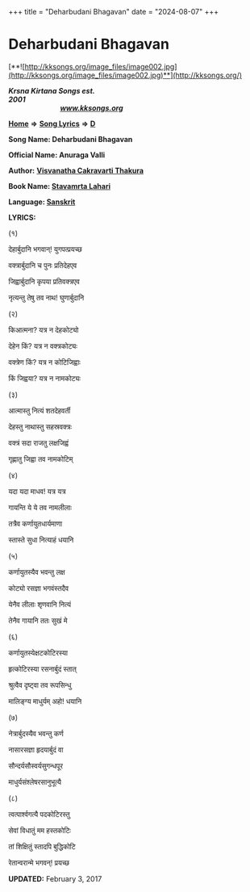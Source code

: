 +++
title = "Deharbudani Bhagavan"
date = "2024-08-07"
+++

# Deharbudani Bhagavan
[**![http://kksongs.org/image_files/image002.jpg](http://kksongs.org/image_files/image002.jpg)**](http://kksongs.org/)

**_Krsna Kirtana Songs est. 2001_**                                                                                                                                                 **_www.kksongs.org_**

[**Home**](http://kksongs.org/) **⇒** [**Song Lyrics**](http://kksongs.org/lyrics.html) **⇒** [**D**](http://kksongs.org/songs/song_d.html)

**Song Name: Deharbudani Bhagavan**

**Official Name: Anuraga Valli**

**Author:** [**Visvanatha Cakravarti Thakura**](http://kksongs.org/authors/stavamrta_lahari.html)

**Book Name: [Stavamrta Lahari](http://kksongs.org/authors/literature/stavamrta_lahari.html)**

**Language: [Sanskrit](http://kksongs.org/language/list/sanskrit.html)**

**LYRICS:**

(१)

देहार्बुदानि भगवान्! युगपत्प्रयच्छ

वक्त्रार्बुदानि च पुनः प्रतिदेहएव

जिह्वार्बुदानि कृपया प्रतिवक्त्रएव

नृत्यन्तु तेषु तव नाथ! घुणार्बुदानि

(२)

किआत्मना? यत्र न देहकोट्यो

देहेन किं? यत्र न वक्त्रकोट्यः

वक्त्रेण किं? यत्र न कोटिजिह्वाः

किं जिह्वया? यत्र न नामकोट्यः

(३)

आत्मास्तु नित्यं शतदेहवर्ती

देहस्तु नाथास्तु सहस्रवक्त्रः

वक्त्रं सदा राजतु लक्षजिह्वं

गृह्णातु जिह्वा तव नामकोटिम्

(४)

यदा यदा माधव! यत्र यत्र

गायन्ति ये ये तव नामलीलाः

तत्रैव कर्णायुतधार्यमाणा

स्तास्ते सुधा नित्याहं धयानि

(५)

कर्णायुतस्यैव भवन्तु लक्ष

कोट्यो रसज्ञा भगवंस्तदैव

येनैव लीलाः शृणवानि नित्यं

तेनैव गायानि ततः सुखं मे

(६)

कर्णायुतस्येक्षटकोटिरस्या

हृत्कोटिरस्या रसनार्बुदं स्तात्

श्रुत्वैव दृष्ट्वा तव रूपसिन्धु

मालिङ्ग्य माधुर्यम् अहो! धयानि

(७)

नेत्रार्बुदस्यैव भवन्तु कर्ण

नासारसज्ञा हृदयार्बुदं वा

सौन्दर्यसौस्वर्यसुगन्धपूर

माधुर्यसंश्लेषरसानुभूत्यै

(८)

त्वत्पार्श्वगत्यै पदकोटिरस्तु

सेवां विधातुं मम हस्तकोटिः

तां शिक्षितुं स्तादपि बुद्धिकोटि

रेतान्वरान्मे भगवन्! प्रयच्छ

**UPDATED:** February 3, 2017